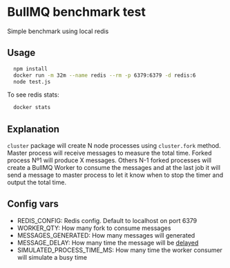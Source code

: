 # BullMQ benchmark test

Simple benchmark using local redis

## Usage

```bash
  npm install
  docker run -m 32m --name redis --rm -p 6379:6379 -d redis:6
  node test.js
```

To see redis stats:

```bash
  docker stats
```

## Explanation

`cluster` package will create N node processes using `cluster.fork` method. Master process will receive messages to measure the total time. Forked process Nº1 will produce X messages. Others N-1 forked processes will create a BullMQ Worker to consume the messages and at the last job it will send a message to master process to let it know when to stop the timer and output the total time.

## Config vars

- REDIS_CONFIG: Redis config. Default to localhost on port 6379
- WORKER_QTY: How many fork to consume messages
- MESSAGES_GENERATED: How many messages will generated
- MESSAGE_DELAY: How many time the message will be [delayed](https://docs.bullmq.io/guide/jobs/delayed)
- SIMULATED_PROCESS_TIME_MS: How many time the worker consumer will simulate a busy time
